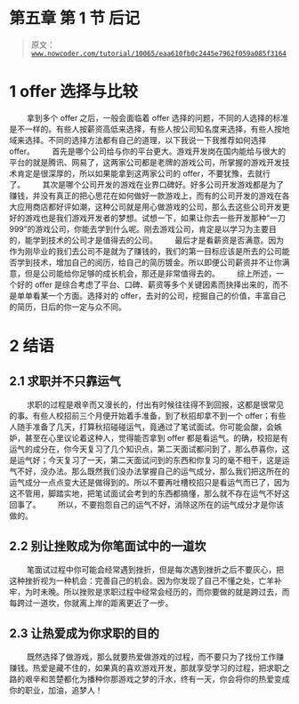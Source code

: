 # 第五章 第 1 节 后记

> 原文：[`www.nowcoder.com/tutorial/10065/eaa610fb0c2445e7962f059a085f3164`](https://www.nowcoder.com/tutorial/10065/eaa610fb0c2445e7962f059a085f3164)

# 1 offer 选择与比较

        拿到多个 offer 之后，一般会面临着 offer 选择的问题，不同的人选择的标准是不一样的。有些人按薪资高低来选择，有些人按公司知名度来选择，有些人按地域来选择。不同的选择方法都有自己的道理，以下我说一下我推荐如何选择 offer。        首先是哪个公司给与你的平台更大。游戏开发岗在国内能给与很大的平台的就是腾讯、网易了，这两家公司都是老牌的游戏公司，所掌握的游戏开发技术肯定是很深厚的，所以如果能拿到这两家公司的 offer，不要犹豫，去就行了。        其次是哪个公司开发的游戏在业界口碑好。好多公司开发游戏都是为了赚钱，并没有真正的把心思花在如何做好一款游戏上，而有的公司开发的游戏在各大应用商店都好评如潮，这种公司就是用心做游戏的公司，那么去这些公司开发更好的游戏也是我们游戏开发者的梦想。试想一下，如果让你去一些开发那种“一刀 999”的游戏公司，你能去学到什么呢。刚去游戏公司，肯定是以学习为主要目的，能学到技术的公司才是值得去的公司。        最后才是看薪资是否满意。因为作为刚毕业的我们去公司不是就为了赚钱的，我们的第一目标应该是所去的公司能否学到技术，增加自己的阅历，给自己的简历镀金。所以即便公司薪资并不让你满意，但是公司能给你足够的成长机会，那还是非常值得去的。        综上所述，一个好的 offer 是综合考虑了平台、口碑、薪资等多个关键因素而抉择出来的，而不是单单看某一个方面。选择对的 offer，去对的公司，挖掘自己的价值，丰富自己的简历，日后的你一定与众不同。

# 2 结语

## 2.1 求职并不只靠运气

        求职的过程是艰辛而又漫长的，付出有时候往往得不到回报，这都是很常见的事。有些人校招前三个月便开始着手准备，到了秋招却拿不到一个 offer；有些人随手准备了几天，打算秋招碰碰运气，竟通过了笔试面试。你可能会酸，会嫉妒，甚至在心里议论着这种人，觉得能否拿到 offer 都是看运气。的确，校招是有运气的成分在，你今天复习了几个知识点，第二天面试都问到了，那么恭喜你，这是运气好；今天复习了一天，第二天面试问到的东西和你复习的毫不相干，这是运气不好，没办法。那么既然我们没办法掌握自己的运气成分，那么我们把这所在的运气成分一点点变大还是做得到的。所以不要再吐槽校招只是看运气而已了，因为这不管用，脚踏实地，把笔试面试会考到的东西都搞懂，那么就不存在运气不好这回事了。        所以，不要抱怨自己的运气不好，消除这所在的运气成分才是你该做的。

## 2.2 别让挫败成为你笔面试中的一道坎

        笔面试过程中你可能会经常遇到挫折，但是每次遇到挫折之后不要灰心，把这种挫折视为一种机会：完善自己的机会。因为你发现了自己不懂之处，亡羊补牢，为时未晚。所以挫败是求职过程中经常会经历的，而你要做的就是跨过去，而每跨过一道坎，你就离上岸的距离更近了一步。

## 2.3 让热爱成为你求职的目的

        既然选择了做游戏，那么就要热爱做游戏的过程，而不要只为了找份工作赚赚钱。热爱是藏不住的，如果真的喜欢游戏开发，那就享受学习的过程，把求职之路的艰辛和苦楚都化为播种你那游戏之梦的汗水，终有一天，你会将你的热爱变成你的职业，加油，追梦人！